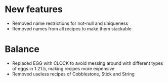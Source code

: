 # New features
* Removed name restrictions for not-null and uniqueness
* Removed names from all recipes to make them stackable
# Balance
* Replaced EGG with CLOCK to avoid messing around with different types of eggs in 1.21.5, making recipes more expensive
* Removed useless recipes of Cobblestone, Stick and String